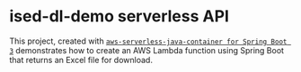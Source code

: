 # ised-dl-demo serverless API
This project, created with [`aws-serverless-java-container for Spring Boot 3`](https://github.com/aws/serverless-java-container/wiki/Quick-start---Spring-Boot3) demonstrates how to create an AWS Lambda function using Spring Boot that returns an Excel file for download.